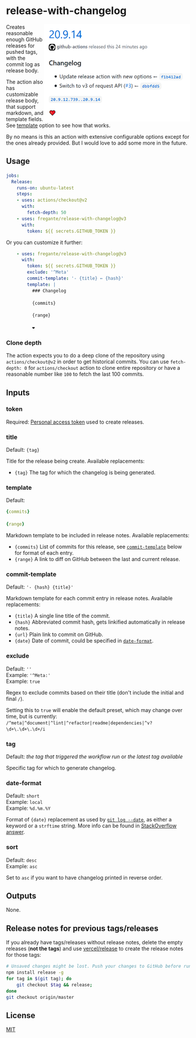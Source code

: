# release-with-changelog

<img src="./media/releases.png" align="right" width="400">

Creates reasonable enough GitHub releases for pushed tags, with the commit log as release body.

The action also has customizable release body, that support markdown, and template fields. See [template](#template) option to see how that works.

By no means is this an action with extensive configurable options except for the ones already provided. But I would love to add some more in the future.

## Usage

``` yml
jobs:
  Release:
    runs-on: ubuntu-latest
    steps:
    - uses: actions/checkout@v2
      with:
        fetch-depth: 50
    - uses: fregante/release-with-changelog@v3
      with:
        token: ${{ secrets.GITHUB_TOKEN }}
```

Or you can customize it further:

``` yml
    - uses: fregante/release-with-changelog@v3
      with:
        token: ${{ secrets.GITHUB_TOKEN }}
        exclude: '^Meta'
        commit-template: '- {title} ← {hash}'
        template: |
          ### Changelog

          {commits}

          {range}

          ❤
```

### Clone depth

The action expects you to do a deep clone of the repository using `actions/checkout@v2` in order to get historical commits. You can use `fetch-depth: 0` for `actions/checkout` action to clone entire repository or have a reasonable number like `100` to fetch the last 100 commits.

## Inputs

### token

Required: [Personal access token](https://docs.github.com/en/github/authenticating-to-github/creating-a-personal-access-token) used to create releases.

### title

Default: `{tag}`

Title for the release being create. Available replacements:

- `{tag}` The tag for which the changelog is being generated.

### template

Default:
``` yml
{commits}

{range}
```

Markdown template to be included in release notes. Available replacements:

- `{commits}` List of commits for this release, see [`commit-template`](#commit-template) below for format of each entry.
- `{range}` A link to diff on GitHub between the last and current release.

### commit-template

Default: `'- {hash} {title}'`

Markdown template for each commit entry in release notes. Available replacements:

- `{title}` A single line title of the commit.
- `{hash}` Abbreviated commit hash, gets linkified automatically in release notes.
- `{url}` Plain link to commit on GitHub.
- `{date}` Date of commit, could be specified in [`date-format`](#date-format).

### exclude

Default: `''` <br>
Example: `'^Meta:'` <br>
Example: `true`

Regex to exclude commits based on their title (don't include the initial and final `/`).

Setting this to `true` will enable the default preset, which may change over time, but is currently: `/^meta|^document|^lint|^refactor|readme|dependencies|^v?\d+\.\d+\.\d+/i`

### tag

Default: _the tag that triggered the workflow run_ or _the latest tag available_

Specific tag for which to generate changelog.

### date-format

Default: `short` <br>
Example: `local` <br>
Example: `%d.%m.%Y`

Format of `{date}` replacement as used by [`git log --date`](https://git-scm.com/docs/git-log#Documentation/git-log.txt---dateltformatgt), as either a keyword or a `strftime` string. More info can be found in [StackOverflow answer](https://stackoverflow.com/questions/7853332/#34778736).

### sort

Default: `desc` <br>
Example: `asc`

Set to `asc` if you want to have changelog printed in reverse order.

## Outputs

None.

## Release notes for previous tags/releases

If you already have tags/releases without release notes, delete the empty releases (**not the tags**) and use [vercel/release](https://github.com/vercel/release) to create the release notes for those tags:

```sh
# Unsaved changes might be lost. Push your changes to GitHub before running this
npm install release -g
for tag in $(git tag); do
	git checkout $tag && release;
done
git checkout origin/master
```

## License

[MIT](./license)
